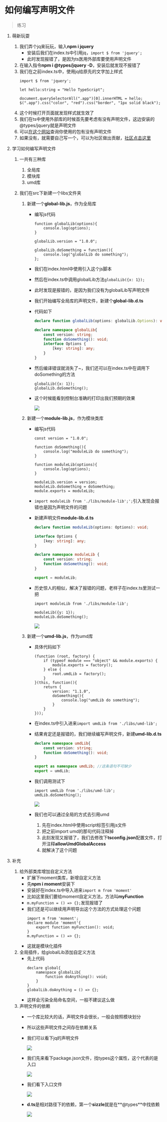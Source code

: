 # 如何编写声明文件

> 练习
1. 萌新玩耍
    1. 我们弄个jq来玩玩，输入**npm i jquery**
        * 安装后我们在index.ts中引用jq，`import $ from 'jquery';`
        * 此时发现报错了，是因为ts医用外部库要使用声明文件
    2. 在输入指令**npm i @types/jquery -D**，安装后就发现不报错了
    3. 我们在之前index.ts中，使用jq给原先的文字加上样式
        ```
        import $ from 'jquery';
        
        let hello:string = "Hello TypeScript";
        
        document.querySelectorAll(".app")[0].innerHTML = hello;
        $(".app").css("color", "red").css("border", "1px solid black");
        ```
    4. 这个时候打开页面就发现样式就生效了
    5. 我们在ts中使用外部库的时候首先要考虑有没有声明文件，这边安装的@types/jquery就是声明文件    
    6. 可以[在这个网站](http://microsoft.github.io/TypeSearch/)查询你使用的包有没有声明文件
    7. 如果没有，就需要自己写一个，可以为社区做出贡献，[社区点击这里](http://definitelytyped.org/guides/contributing.html)

2. 学习如何编写声明文件
    1. 一共有三种库    
        1. 全局库
        2. 模块库
        3. umd库
        
    2. 我们在src下新建一个libs文件夹
        1. 新建一个**global-lib.js**，作为全局库
            * 编写js代码 
            
                ```
                function globalLib(options){
                    console.log(options);
                }
                
                globalLib.version = "1.0.0";
                
                globalLib.doSomething = function(){
                    console.log("globalLib do something");
                };
                ```   
            * 我们在index.html中使用引入这个js脚本        
            * 然后在index.ts中调用globalLib方法`globalLib({x: 1});`
            * 此时发现是报错的，是因为我们没有为globalLib写声明文件
            * 我们开始编写全局库的声明文件，新建个**global-lib.d.ts**
            * 代码如下
                ```typescript
                declare function globalLib(options: globalLib.Options): void;
                
                declare namespace globalLib{
                    const version: string;
                    function doSomething(): void;
                    interface Options {
                        [key: string]: any;
                    }
                }
                ```
            * 然后编译错误就消失了~，我们还可以在index.ts中在调用下doSomething的方法
                ```
                globalLib({x: 1});
                globalLib.doSomething();
                ```
            * 这个时候能看到控制台准确的打印出我们预期的效果    
            
                ![](./images/全局库声明文件引用成功.jpg)
                
        2. 新建一个**module-lib.js**，作为模块类库 
            * 编写js代码
                ```
                const version = "1.0.0";
                
                function doSomething(){
                    console.log("moduleLib do something");
                }
                
                function moduleLib(options){
                    console.log(options);
                }
                
                moduleLib.version = version;
                moduleLib.doSomething = doSomething;
                module.exports = moduleLib;
                ```           
            * `import moduleLib from './libs/module-lib';';`引入发现会报错也是因为声明文件的问题
            * 新建声明文件**module-lib.d.ts**  
                ```typescript
                declare function moduleLib(options: Options): void;
                
                interface Options {
                    [key: string]: any;
                }
                
                declare namespace moduleLib {
                    const version: string;
                    function doSomething(): void;
                }
                
                export = moduleLib;
                ```  
            * 历史惊人的相似，解决了报错的问题，老样子在index.ts里测试一把  
            
                ```
                import moduleLib from './libs/module-lib';
                
                moduleLib({y: 1});
                moduleLib.doSomething();
                ```
            
                ![](./images/模块库声明文件引用成功.jpg)  
                
        3. 新建一个**umd-lib.js**，作为umd库
            * 具体代码如下
                ```
                (function (root, factory) {
                    if (typeof module === "object" && module.exports) {
                        module.exports = factory();
                    } else {
                        root.umdLib = factory();
                    }
                }(this, function(){
                    return {
                        version: "1.1.0",
                        doSomething(){
                            console.log("umdLib do something");
                        }
                    }
                }));
                ```   
            * 在index.ts中引入进来`import umdLib from './libs/umd-lib';`
            * 结果肯定还是报错的，我们继续编写声明文件，新建**umd-lib.d.ts**
                ```typescript
                declare namespace umdLib{
                    const version: string;
                    function doSomething(): void;
                }
                
                export as namespace umdLib; //这条语句不可缺少
                export = umdLib;
                ```    
            * 我们调用测试下   
                ```
                import umdLib from './libs/umd-lib';
                umdLib.doSomething();
                ```           
                
                ![](./images/umd声明文件引用成功.jpg)
                
            * 我们也可以通过全局的方式去引用umd
                1. 先在index.html中使用script标签引用js文件
                2. 把之前import umd的那句代码注释掉
                3. 此刻发现又报错了，我们去修改下**tsconfig.json**配置文件，打开注释**allowUmdGlobalAccess**
                4. 就解决了这个问题    
                
3. 补充
    1. 给外部类库增加自定义方法
        * 扩展下moment类库，新增自定义方法
        * 先**npm i moment**安装下   
        * 安装好在index.ts中导入进来`import m from 'moment'`
        * 比如这里我们要给moment自定义方法，方法叫**myFunction**   
        * `m.myFunction = () => {};`发现报错了
        * 我们还是可以继续用声明导出这个方法的方式处理这个问题 
            ```
            import m from 'moment';
            declare module 'moment'{
                export function myFunction(): void;
            }
            m.myFunction = () => {};
            ```        
        * 这就是模块化插件
    2. 全局插件，给globalLib添加自定义方法
        * 先上代码 
            ```
            declare global{
                namespace globalLib{
                    function doAnything(): void;
                }
            }
            globalLib.doAnything = () => {};
            ```  
        * 这样会污染全局命名空间，一般不建议这么做     
    3. 声明文件的依赖
        * 一个库比较大的话，声明文件会很长，一般会按照模块划分
        * 所以这些声明文件之间存在依赖关系
        * 我们可以看下jq的声明文件  
        
            ![](./images/jq的声明文件.jpg)  
            
        * 我们先来看下package.json文件，找types这个属性，这个代表的是入口  
        
            ![](./images/找入口文件.jpg)  
            
        * 我们看下入口文件
            
            ![](./images/看入口文件.jpg)  
            
        * **d.ts**是相对路径下的依赖，第一个**sizzle**就是在**@types**中找依赖       
        
            ![](./images/依赖的文件.jpg)
            
            